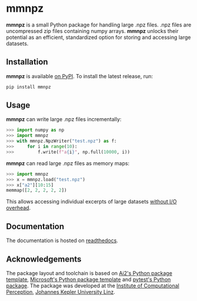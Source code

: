 mmnpz
=====

**mmnpz** is a small Python package for handling large .npz files.
.npz files are uncompressed zip files containing numpy arrays.
**mmnpz** unlocks their potential as an efficient, standardized
option for storing and accessing large datasets.

Installation
------------

**mmnpz** is available [on PyPI](https://pypi.org/project/mmnpz/).
To install the latest release, run:

```bash
pip install mmnpz
```

Usage
-----

**mmnpz** can write large .npz files incrementally:

```python
>>> import numpy as np
>>> import mmnpz
>>> with mmnpz.NpzWriter("test.npz") as f:
>>>     for i in range(10):
>>>         f.write(f"a{i}", np.full(10000, i))
```

**mmnpz** can read large .npz files as memory maps:

```python
>>> import mmnpz
>>> x = mmnpz.load("test.npz")
>>> x["a2"][10:15]
memmap([2, 2, 2, 2, 2])
```

This allows accessing individual excerpts of large datasets [without I/O
overhead](https://mmnpz.readthedocs.io/en/latest/background.html).

Documentation
-------------

The documentation is hosted on [readthedocs](https://mmnpz.readthedocs.io).

Acknowledgements
----------------

The package layout and toolchain is based on
[Ai2's Python package template](https://github.com/allenai/python-package-template),
[Microsoft's Python package template](https://github.com/microsoft/python-package-template/) and
[pytest's Python package](https://github.com/pytest-dev/pytest/).
The package was developed at the
[Institute of Computational Perception](https://www.cp.jku.at),
[Johannes Kepler University Linz](https://www.jku.at).
